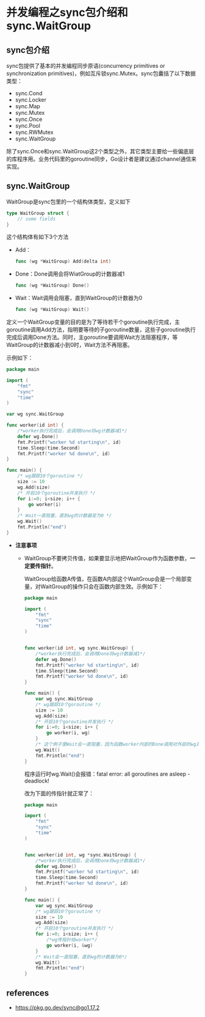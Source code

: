 # 并发编程之sync包介绍和sync.WaitGroup

## sync包介绍

sync包提供了基本的并发编程同步原语(concurrency primitives or synchronization primitives)，例如互斥锁sync.Mutex。sync包囊括了以下数据类型：

* sync.Cond
* sync.Locker
* sync.Map
* sync.Mutex
* sync.Once
* sync.Pool
* sync.RWMutex
* sync.WaitGroup

除了sync.Once和sync.WaitGroup这2个类型之外，其它类型主要给一些偏底层的库程序用。业务代码里的goroutine同步，Go设计者是建议通过channel通信来实现。

## sync.WaitGroup

WaitGroup是sync包里的一个结构体类型，定义如下

```go
type WaitGroup struct {
    // some fields
}
```

这个结构体有如下3个方法

* Add：

  ```go
  func (wg *WaitGroup) Add(delta int)
  ```

  

* Done：Done调用会将WiatGroup的计数器减1

  ```go
  func (wg *WaitGroup) Done()
  ```

  

* Wait：Wait调用会阻塞，直到WaitGroup的计数器为0

  ```go
  func (wg *WaitGroup) Wait()
  ```

定义一个WaitGroup变量的目的是为了等待若干个goroutine执行完成，主goroutine调用Add方法，指明要等待的子goroutine数量，这些子goroutine执行完成后调用Done方法。同时，主goroutine要调用Wait方法阻塞程序，等WaitGroup的计数器减小到0时，Wait方法不再阻塞。

示例如下：

```go
package main

import (
    "fmt"
    "sync"
    "time"
)

var wg sync.WaitGroup

func worker(id int) {
    /*worker执行完成后，会调用Done将wg计数器减1*/
    defer wg.Done()
    fmt.Printf("worker %d starting\n", id)
    time.Sleep(time.Second)
    fmt.Printf("worker %d done\n", id)
}

func main() {
    /* wg跟踪10个goroutine */
    size := 10
    wg.Add(size)
    /* 开启10个goroutine并发执行 */
    for i:=0; i<size; i++ {
        go worker(i)
    }
    /* Wait一直阻塞，直到wg的计数器变为0 */
    wg.Wait()
    fmt.Println("end")
}
```

* **注意事项**

  * WaitGroup不要拷贝传值，如果要显示地把WaitGroup作为函数参数，**一定要传指针**。

    WaitGroup给函数A传值，在函数A内部这个WaitGroup会是一个局部变量，对WaitGroup的操作只会在函数内部生效。示例如下：

    ```go
    package main
    
    import (
        "fmt"
        "sync"
        "time"
    )
    
    
    func worker(id int, wg sync.WaitGroup) {
        /*worker执行完成后，会调用Done将wg计数器减1*/
        defer wg.Done()
        fmt.Printf("worker %d starting\n", id)
        time.Sleep(time.Second)
        fmt.Printf("worker %d done\n", id)
    }
    
    func main() {
        var wg sync.WaitGroup
        /* wg跟踪10个goroutine */
        size := 10
        wg.Add(size)
        /* 开启10个goroutine并发执行 */
        for i:=0; i<size; i++ {
            go worker(i, wg)
        }
        /* 这个例子里Wait会一直阻塞，因为函数worker内部的Done调用对外部的wg其实不生效*/
        wg.Wait()
        fmt.Println("end")
    }
    ```

    程序运行时wg.Wait()会报错：fatal error: all goroutines are asleep - deadlock!

    改为下面的传指针就正常了：

    ```go
    package main
    
    import (
        "fmt"
        "sync"
        "time"
    )
    
    
    func worker(id int, wg *sync.WaitGroup) {
        /*worker执行完成后，会调用Done将wg计数器减1*/
        defer wg.Done()
        fmt.Printf("worker %d starting\n", id)
        time.Sleep(time.Second)
        fmt.Printf("worker %d done\n", id)
    }
    
    func main() {
        var wg sync.WaitGroup
        /* wg跟踪10个goroutine */
        size := 10
        wg.Add(size)
        /* 开启10个goroutine并发执行 */
        for i:=0; i<size; i++ {
            /*wg传指针给worker*/
            go worker(i, &wg)
        }
        /* Wait会一直阻塞，直到wg的计数器为0*/
        wg.Wait()
        fmt.Println("end")
    }
    ```


## references

* https://pkg.go.dev/sync@go1.17.2

